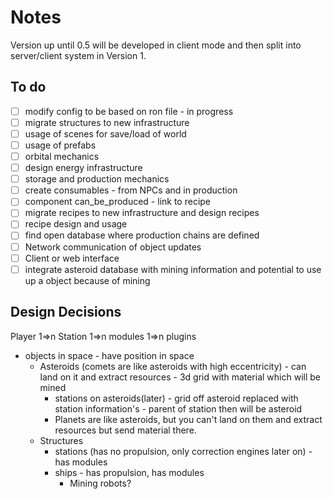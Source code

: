 # Notes

Version up until 0.5 will be developed in client mode and then split into server/client system in Version 1.

## To do

- [ ] modify config to be based on ron file - in progress
- [ ] migrate structures to new infrastructure
- [ ] usage of scenes for save/load of world
- [ ] usage of prefabs
- [ ] orbital mechanics
- [ ] design energy infrastructure
- [ ] storage and production mechanics
- [ ] create consumables - from NPCs and in production
- [ ] component can_be_produced - link to recipe
- [ ] migrate recipes to new infrastructure and design recipes
- [ ] recipe design and usage
- [ ] find open database where production chains are defined
- [ ] Network communication of object updates
- [ ] Client or web interface
- [ ] integrate asteroid database with mining information and potential to use up a object because of mining

## Design Decisions

Player 1=>n Station 1=>n modules 1=>n plugins

- objects in space - have position in space
  - Asteroids (comets are like asteroids with high eccentricity) - can land on it and extract resources - 3d grid with material which will be mined
    - stations on asteroids(later) - grid off asteroid replaced with station information's - parent of station then will be asteroid
    - Planets are like asteroids, but you can't land on them and extract resources but send material there.
  - Structures
    - stations (has no propulsion, only correction engines later on) - has modules
    - ships - has propulsion, has modules
      - Mining robots?

